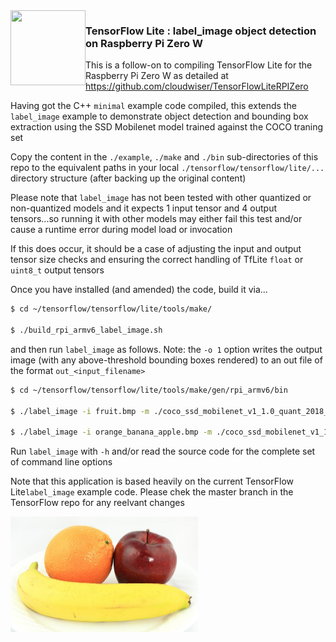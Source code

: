 <img align="left" width="120" height="120" src="https://avatars0.githubusercontent.com/u/15658638?s=200&v=4">

### TensorFlow Lite : label_image object detection on Raspberry Pi Zero W

This is a follow-on to compiling TensorFlow Lite for the Raspberry Pi Zero W as detailed at https://github.com/cloudwiser/TensorFlowLiteRPIZero

Having got the C++ `minimal` example code compiled, this extends the `label_image` example to demonstrate object detection and bounding box extraction using the SSD Mobilenet model trained against the COCO traning set

Copy the content in the `./example`, `./make` and `./bin` sub-directories of this repo to the equivalent paths in your local `./tensorflow/tensorflow/lite/...` directory structure (after backing up the original content)

Please note that `label_image` has not been tested with other quantized or non-quantized models and it expects 1 input tensor and 4 output tensors...so running it with other models may either fail this test and/or cause a runtime error during model load or invocation

If this does occur, it should be a case of adjusting the input and output tensor size checks and ensuring the correct handling of TfLite `float` or `uint8_t` output tensors

Once you have installed (and amended) the code, build it via...

```sh
$ cd ~/tensorflow/tensorflow/lite/tools/make/

$ ./build_rpi_armv6_label_image.sh
```

and then run `label_image` as follows. Note: the `-o 1` option writes the output image (with any above-threshold bounding boxes rendered) to an out file of the format `out_<input_filename>` 

```sh
$ cd ~/tensorflow/tensorflow/lite/tools/make/gen/rpi_armv6/bin

$ ./label_image -i fruit.bmp -m ./coco_ssd_mobilenet_v1_1.0_quant_2018_06_29/detect.tflite -l ./coco_ssd_mobilenet_v1_1.0_quant_2018_06_29/labelmap.txt -v 1

$ ./label_image -i orange_banana_apple.bmp -m ./coco_ssd_mobilenet_v1_1.0_quant_2018_06_29/detect.tflite -l ./coco_ssd_mobilenet_v1_1.0_quant_2018_06_29/labelmap.txt -o 1
```

Run `label_image` with `-h` and/or read the source code for the complete set of command line options

Note that this application is based heavily on the current TensorFlow Lite`label_image` example code. 
Please chek the master branch in the TensorFlow repo for any reelvant changes 


<img align="center" width="300" height="185" src=./tensorflow/tensorflow/lite/tools/make/gen/rpi_armv6/bin/orange_banana_apple.bmp>
